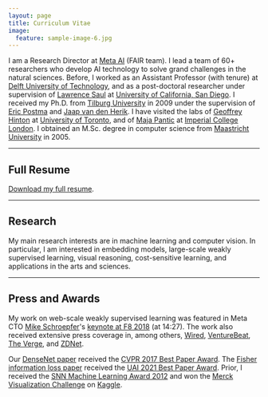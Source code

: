 ```yaml
---
layout: page
title: Curriculum Vitae
image:
  feature: sample-image-6.jpg
---
```



I am a Research Director at [Meta AI](https://ai.facebook.com/) (FAIR team). I lead a team of 60+ researchers who develop AI technology to solve grand challenges in the natural sciences. Before, I worked as an Assistant Professor (with tenure) at [Delft University of Technology](http://www.tudelft.nl), and as a post-doctoral researcher under supervision of [Lawrence Saul](http://cseweb.ucsd.edu/~saul/) at [University of California, San Diego](http://www.ucsd.edu). I received my Ph.D. from [Tilburg University](https://www.tilburguniversity.edu) in 2009 under the supervision of [Eric Postma](http://www.ericpostma.nl) and [Jaap van den Herik](http://www.law.leidenuniv.nl/org/metajuridica/elaw/medewerkers/jaapvandenherik.html). I have visited the labs of [Geoffrey Hinton](http://www.cs.toronto.edu/~hinton/) at [University of Toronto](http://www.utoronto.ca), and of [Maja Pantic](http://ibug.doc.ic.ac.uk/maja/) at [Imperial College London](http://www3.imperial.ac.uk). I obtained an M.Sc. degree in computer science from [Maastricht University](http://www.maastrichtuniversity.nl) in 2005. 

---

## Full Resume

<i class="fa fa-file-pdf-o"></i> [Download my full resume](resume.pdf).

---

## Research

My main research interests are in machine learning and computer vision. In particular, I am interested in embedding models, large-scale weakly supervised learning, visual reasoning, cost-sensitive learning, and applications in the arts and sciences.

---

## Press and Awards

My work on web-scale weakly supervised learning was featured in Meta CTO [Mike Schroepfer]()'s [keynote at F8 2018](https://developers.facebook.com/videos/f8-2018/f8-2018-day-2-keynote/) (at 14:27). The work also received extensive press coverage in, among others, [Wired](https://www.wired.com/story/your-instagram-dogs-and-cats-are-training-facebooks-ai/), [VentureBeat](https://venturebeat.com/2018/05/02/facebook-is-using-instagram-photos-and-hashtags-to-improve-its-computer-vision/), [The Verge](https://www.theverge.com/2018/5/2/17311808/facebook-instagram-ai-training-hashtag-images), and [ZDNet](https://www.zdnet.com/article/facebook-advances-computer-vision-using-hashtagged-pictures/).

Our [DenseNet paper](https://arxiv.org/pdf/1608.06993v2.pdf) received the [CVPR 2017 Best Paper Award](http://cvpr2017.thecvf.com/program/main_conference#cvpr2017_awards). The [Fisher information loss paper](https://arxiv.org/pdf/2102.11673.pdf) received the [UAI 2021 Best Paper Award](https://twitter.com/david_sontag/status/1420924101393321984). Prior, I received the [SNN Machine Learning Award 2012](http://www.mlplatform.nl) and won the [Merck Visualization Challenge](http://blog.kaggle.com/2012/11/02/t-distributed-stochastic-neighbor-embedding-wins-merck-viz-challenge/) on [Kaggle](http://www.kaggle.com).
